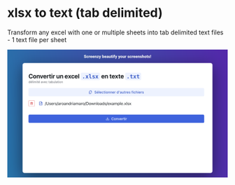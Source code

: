 # xlsx to text (tab delimited)

Transform any excel with one or multiple sheets into tab delimited text files - 1 text file per sheet

![Screenshot](./assets/screen.png)
